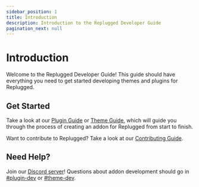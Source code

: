 ```yaml
---
sidebar_position: 1
title: Introduction
description: Introduction to the Replugged Developer Guide
pagination_next: null
---
```


# Introduction

Welcome to the Replugged Developer Guide! This guide should have everything you need to get started
developing themes and plugins for Replugged.

## Get Started

Take a look at our [Plugin Guide](/docs/plugins/getting-started) or
[Theme Guide](/docs/themes/getting-started), which will guide you through the process of creating an
addon for Replugged from start to finish.

Want to contribute to Replugged? Take a look at our
[Contributing Guide](/docs/contributing/replugged).

## Need Help?

Join our [Discord server](https://discord.gg/replugged)! Questions about addon development should go
in [#plugin-dev](https://discord.com/channels/1000926524452647132/1000955966520557689) or
[#theme-dev](https://discord.com/channels/1000926524452647132/1000955967627874424).
